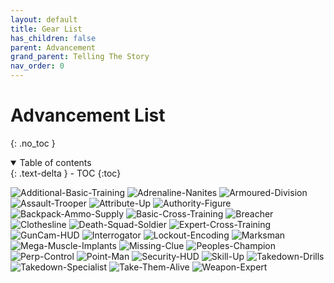```yaml
---
layout: default
title: Gear List
has_children: false
parent: Advancement
grand_parent: Telling The Story
nav_order: 0
---
```

# Advancement List
{: .no_toc }

<details open markdown="block">
  <summary>
    Table of contents
  </summary>
  {: .text-delta }
- TOC
{:toc}
</details>

![Additional-Basic-Training](Game/Blocks/Additional-Basic-Training)
![Adrenaline-Nanites](Game/Blocks/Adrenaline-Nanites)
![Armoured-Division](Game/Blocks/Armoured-Division)
![Assault-Trooper](Game/Blocks/Assault-Trooper)
![Attribute-Up](Game/Blocks/Attribute-Up)
![Authority-Figure](Game/Blocks/Authority-Figure)
![Backpack-Ammo-Supply](Game/Blocks/Backpack-Ammo-Supply)
![Basic-Cross-Training](Game/Blocks/Basic-Cross-Training)
![Breacher](Game/Blocks/Breacher)
![Clothesline](Game/Blocks/Clothesline)
![Death-Squad-Soldier](Game/Blocks/Death-Squad-Soldier)
![Expert-Cross-Training](Game/Blocks/Expert-Cross-Training)
![GunCam-HUD](Game/Blocks/GunCam-HUD)
![Interrogator](Game/Blocks/Interrogator)
![Lockout-Encoding](Game/Blocks/Lockout-Encoding)
![Marksman](Game/Blocks/Marksman)
![Mega-Muscle-Implants](Game/Blocks/Mega-Muscle-Implants)
![Missing-Clue](Game/Blocks/Missing-Clue)
![Peoples-Champion](Game/Blocks/Peoples-Champion)
![Perp-Control](Game/Blocks/Perp-Control)
![Point-Man](Game/Blocks/Point-Man)
![Security-HUD](Game/Blocks/Security-HUD)
![Skill-Up](Game/Blocks/Skill-Up)
![Takedown-Drills](Game/Blocks/Takedown-Drills)
![Takedown-Specialist](Game/Blocks/Takedown-Specialist)
![Take-Them-Alive](Game/Blocks/Take-Them-Alive)
![Weapon-Expert](Game/Blocks/Weapon-Expert)